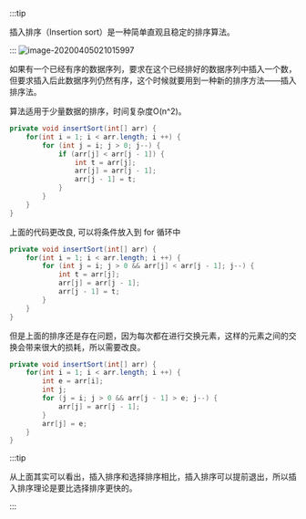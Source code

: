 :::tip

插入排序（Insertion sort）是一种简单直观且稳定的排序算法。

::: 
![image-20200405021015997](https://gitee.com/xiaoxiunique/picgo-image/raw/master/image-20200405021015997.png)

如果有一个已经有序的数据序列，要求在这个已经排好的数据序列中插入一个数，但要求插入后此数据序列仍然有序，这个时候就要用到一种新的排序方法——插入排序法。

算法适用于少量数据的排序，时间复杂度O(n^2)。



```java
private void insertSort(int[] arr) {
    for(int i = 1; i < arr.length; i ++) {
        for (int j = i; j > 0; j--) {
            if (arr[j] < arr[j - 1]) {
                int t = arr[j];
                arr[j] = arr[j - 1];
                arr[j - 1] = t;
            }
        }
    }
}
```



上面的代码更改良, 可以将条件放入到 for 循环中

```java
private void insertSort(int[] arr) {
    for(int i = 1; i < arr.length; i ++) {
        for (int j = i; j > 0 && arr[j] < arr[j - 1]; j--) {
            int t = arr[j];
            arr[j] = arr[j - 1];
            arr[j - 1] = t;
        }
    }
}
```



但是上面的排序还是存在问题，因为每次都在进行交换元素，这样的元素之间的交换会带来很大的损耗，所以需要改良。

```java
private void insertSort(int[] arr) {
    for(int i = 1; i < arr.length; i ++) {
        int e = arr[i];
        int j;
        for (j = i; j > 0 && arr[j - 1] > e; j--) {
            arr[j] = arr[j - 1];
        }
        arr[j] = e;
    }
}
```



:::tip

从上面其实可以看出，插入排序和选择排序相比，插入排序可以提前退出，所以插入排序理论是要比选择排序更快的。

:::